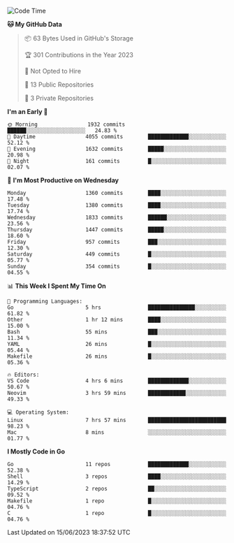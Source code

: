 <!--START_SECTION:waka-->
![Code Time](http://img.shields.io/badge/Code%20Time-33%20hrs%2036%20mins-blue)

**🐱 My GitHub Data** 

> 📦 63 Bytes Used in GitHub's Storage 
 > 
> 🏆 301 Contributions in the Year 2023
 > 
> 🚫 Not Opted to Hire
 > 
> 📜 13 Public Repositories 
 > 
> 🔑 3 Private Repositories 
 > 
**I'm an Early 🐤** 

```text
🌞 Morning                1932 commits        ██████░░░░░░░░░░░░░░░░░░░   24.83 % 
🌆 Daytime                4055 commits        █████████████░░░░░░░░░░░░   52.12 % 
🌃 Evening                1632 commits        █████░░░░░░░░░░░░░░░░░░░░   20.98 % 
🌙 Night                  161 commits         █░░░░░░░░░░░░░░░░░░░░░░░░   02.07 % 
```
📅 **I'm Most Productive on Wednesday** 

```text
Monday                   1360 commits        ████░░░░░░░░░░░░░░░░░░░░░   17.48 % 
Tuesday                  1380 commits        ████░░░░░░░░░░░░░░░░░░░░░   17.74 % 
Wednesday                1833 commits        ██████░░░░░░░░░░░░░░░░░░░   23.56 % 
Thursday                 1447 commits        █████░░░░░░░░░░░░░░░░░░░░   18.60 % 
Friday                   957 commits         ███░░░░░░░░░░░░░░░░░░░░░░   12.30 % 
Saturday                 449 commits         █░░░░░░░░░░░░░░░░░░░░░░░░   05.77 % 
Sunday                   354 commits         █░░░░░░░░░░░░░░░░░░░░░░░░   04.55 % 
```


📊 **This Week I Spent My Time On** 

```text
💬 Programming Languages: 
Go                       5 hrs               ███████████████░░░░░░░░░░   61.82 % 
Other                    1 hr 12 mins        ████░░░░░░░░░░░░░░░░░░░░░   15.00 % 
Bash                     55 mins             ███░░░░░░░░░░░░░░░░░░░░░░   11.34 % 
YAML                     26 mins             █░░░░░░░░░░░░░░░░░░░░░░░░   05.44 % 
Makefile                 26 mins             █░░░░░░░░░░░░░░░░░░░░░░░░   05.36 % 

🔥 Editors: 
VS Code                  4 hrs 6 mins        █████████████░░░░░░░░░░░░   50.67 % 
Neovim                   3 hrs 59 mins       ████████████░░░░░░░░░░░░░   49.33 % 

💻 Operating System: 
Linux                    7 hrs 57 mins       █████████████████████████   98.23 % 
Mac                      8 mins              ░░░░░░░░░░░░░░░░░░░░░░░░░   01.77 % 
```

**I Mostly Code in Go** 

```text
Go                       11 repos            █████████████░░░░░░░░░░░░   52.38 % 
Shell                    3 repos             ████░░░░░░░░░░░░░░░░░░░░░   14.29 % 
TypeScript               2 repos             ██░░░░░░░░░░░░░░░░░░░░░░░   09.52 % 
Makefile                 1 repo              █░░░░░░░░░░░░░░░░░░░░░░░░   04.76 % 
C                        1 repo              █░░░░░░░░░░░░░░░░░░░░░░░░   04.76 % 
```




 Last Updated on 15/06/2023 18:37:52 UTC
<!--END_SECTION:waka-->
